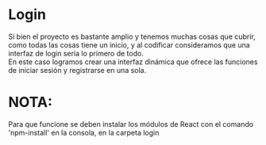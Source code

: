 # Login
Si bien el proyecto es bastante amplio y tenemos muchas cosas que cubrir, como todas las cosas tiene un inicio, y al codificar consideramos que una interfaz de login sería lo primero de todo.  
En este caso logramos crear una interfaz dinámica que ofrece las funciones de iniciar sesión y registrarse en una sola.  
# NOTA:
Para que funcione se deben instalar los módulos de React con el comando 'npm-install' en la consola, en la carpeta login

